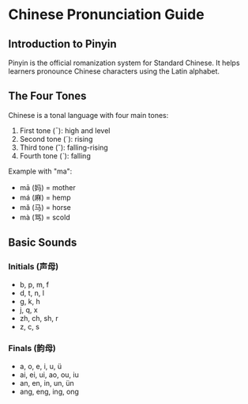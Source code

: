 # Chinese Pronunciation Guide

## Introduction to Pinyin

Pinyin is the official romanization system for Standard Chinese. It helps learners pronounce Chinese characters using the Latin alphabet.

## The Four Tones

Chinese is a tonal language with four main tones:
1. First tone (ˉ): high and level
2. Second tone (ˊ): rising
3. Third tone (ˇ): falling-rising
4. Fourth tone (ˋ): falling

Example with "ma":
- mā (妈) = mother
- má (麻) = hemp
- mǎ (马) = horse
- mà (骂) = scold

## Basic Sounds

### Initials (声母)
- b, p, m, f
- d, t, n, l
- g, k, h
- j, q, x
- zh, ch, sh, r
- z, c, s

### Finals (韵母)
- a, o, e, i, u, ü
- ai, ei, ui, ao, ou, iu
- an, en, in, un, ün
- ang, eng, ing, ong
